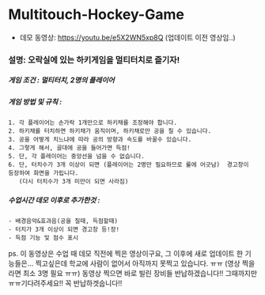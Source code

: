 # Multitouch-Hockey-Game

- 데모 동영상: https://youtu.be/e5X2WN5xp8Q (업데이트 이전 영상임..)

### 설명: 오락실에 있는 하키게임을 멀티터치로 즐기자!

##### 게임 조건 : 멀티터치, 2명의 플레이어
##### 게임 방법 및 규칙 :  
~~~
1. 각 플레이어는 손가락 1개만으로 하키채를 조정해야 합니다. 
2. 하키채를 터치하면 하키채가 움직이며, 하키채로만 공을 칠 수 있습니다.
3. 공을 어떻게 치느냐에 따라 공의 방향과 속도를 바꿀수 있습니다.
4. 그렇게 해서, 골대에 공을 들어가면 득점!
5. 단, 각 플레이어는 중앙선을 넘을 수 없습니다.
6. 단, 터치수가 3개 이상이 되면 (플레이어는 2명만 필요하므로 룰에 어긋남)  경고창이 등장하여 화면을 가립니다. 
   (다시 터치수가 3개 미만이 되면 사라짐)
~~~

##### 수업시간 데모 이후로 추가한것 : 
	- 배경음악&효과음(공을 칠때, 득점할때)
	- 터치가 3개 이상이 되면 경고창 등!장!
	- 득점 기능 및 점수 표시


ps. 이 동영상은 수업 때 데모 직전에 찍은 영상이구요, 그 이후에 새로 업데이트 한 기능들은... 찍고싶은데 학교에 사람이 없어서 아직까지 못찍고 있습니다. ㅠㅠ (영상 찍을라면 최소 3명 필요 ㅠㅠ) 동영상 찍으면 바로 빌린 장비들 반납하겠습니다!! 그때까지만 ㅠㅠ기다려주세요!! 꼭 반납하겟숩니다!!
